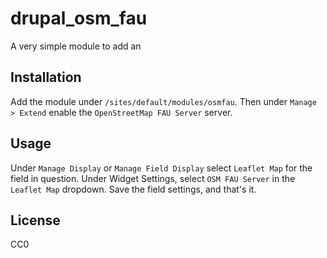 # drupal_osm_fau

A very simple module to add an 

## Installation

Add the module under `/sites/default/modules/osmfau`.
Then under `Manage > Extend` enable the `OpenStreetMap FAU Server` server.

## Usage

Under `Manage Display` or `Manage Field Display` select `Leaflet Map` for the field in question.
Under Widget Settings, select `OSM FAU Server` in the `Leaflet Map` dropdown.
Save the field settings, and that's it.

## License

CC0